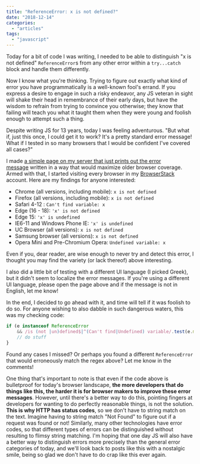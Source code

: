 ```yaml
---
title: "ReferenceError: x is not defined?"
date: "2018-12-14"
categories:
  - "articles"
tags:
  - "javascript"
---
```


Today for a bit of code I was writing, I needed to be able to distinguish "x is not defined" `ReferenceError`s from any other error within a `try...catch` block and handle them differently.

Now I know what you're thinking. Trying to figure out exactly what kind of error you have programmatically is a well-known fool's errand. If you express a desire to engage in such a risky endeavor, any JS veteran in sight will shake their head in remembrance of their early days, but have the wisdom to refrain from trying to convince you otherwise; they know that failing will teach you what it taught them when they were young and foolish enough to attempt such a thing.

Despite writing JS for 13 years, today I was feeling adventurous. "But what if, just this once, I could get it to work? It's a pretty standard error message! What if I tested in so many browsers that I would be confident I've covered all cases?"

I made [a simple page on my server that just prints out the error message](https://codepen.io/leaverou/pen/aPdGeN?editors=0110#0) written in a way that would maximize older browser coverage. Armed with that, I started visiting every browser in my [BrowserStack](https://browserstack.com) account. Here are my findings for anyone interested:

- Chrome (all versions, including mobile): `x is not defined`
- Firefox (all versions, including mobile): `x is not defined`
- Safari 4-12 : `Can't find variable: x`
- Edge (16 - 18): `'x' is not defined`
- Edge 15: `'x' is undefined`
- IE6-11 and Windows Phone IE: `'x' is undefined`
- UC Browser (all versions): `x is not defined`
- Samsung browser (all versions): `x is not defined`
- Opera Mini and Pre-Chromium Opera: `Undefined variable: x`

Even if you, dear reader, are wise enough to never try and detect this error, I thought you may find the variety (or lack thereof) above interesting.

I also did a little bit of testing with a different UI language (I picked Greek), but it didn't seem to localize the error messages. If you're using a different UI language, please open the page above and if the message is not in English, let me know!

In the end, I decided to go ahead with it, and time will tell if it was foolish to do so. For anyone wishing to also dabble in such dangerous waters, this was my checking code:

```js
if (e instanceof ReferenceError
    && /is (not |un)defined$|^(Can't find|Undefined) variable/.test(e.message)) {
    // do stuff
}
```

Found any cases I missed? Or perhaps you found a different `ReferenceError` that would erroneously match the regex above? Let me know in the comments!

One thing that's important to note is that even if the code above is bulletproof for today's browser landscape, **the more developers that do things like this, the harder it is for browser makers to improve these error messages**. However, until there's a better way to do this, pointing fingers at developers for wanting to do perfectly reasonable things, is not the solution. **This is why HTTP has status codes**, so we don't have to string match on the text. Imagine having to string match "Not Found" to figure out if a request was found or not! Similarly, many other technologies have error codes, so that different types of errors can be distinguished without resulting to flimsy string matching. I'm hoping that one day JS will also have a better way to distinguish errors more precisely than the general error categories of today, and we'll look back to posts like this with a nostalgic smile, being so glad we don't have to do crap like this ever again.
